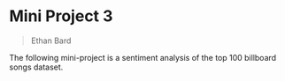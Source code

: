 # Mini Project 3

>Ethan Bard

The following mini-project is a sentiment analysis of the top 100 billboard songs dataset. 


